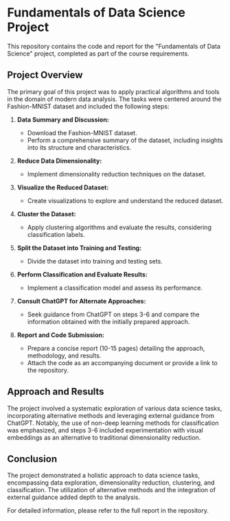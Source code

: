 # Fundamentals of Data Science Project

This repository contains the code and report for the "Fundamentals of Data Science" project, completed as part of the course requirements.

## Project Overview

The primary goal of this project was to apply practical algorithms and tools in the domain of modern data analysis. The tasks were centered around the Fashion-MNIST dataset and included the following steps:

1. **Data Summary and Discussion:**
   - Download the Fashion-MNIST dataset.
   - Perform a comprehensive summary of the dataset, including insights into its structure and characteristics.

2. **Reduce Data Dimensionality:**
   - Implement dimensionality reduction techniques on the dataset.

3. **Visualize the Reduced Dataset:**
   - Create visualizations to explore and understand the reduced dataset.

4. **Cluster the Dataset:**
   - Apply clustering algorithms and evaluate the results, considering classification labels.

5. **Split the Dataset into Training and Testing:**
   - Divide the dataset into training and testing sets.

6. **Perform Classification and Evaluate Results:**
   - Implement a classification model and assess its performance.

7. **Consult ChatGPT for Alternate Approaches:**
   - Seek guidance from ChatGPT on steps 3-6 and compare the information obtained with the initially prepared approach.

8. **Report and Code Submission:**
   - Prepare a concise report (10-15 pages) detailing the approach, methodology, and results.
   - Attach the code as an accompanying document or provide a link to the repository.

## Approach and Results

The project involved a systematic exploration of various data science tasks, incorporating alternative methods and leveraging external guidance from ChatGPT. Notably, the use of non-deep learning methods for classification was emphasized, and steps 3-6 included experimentation with visual embeddings as an alternative to traditional dimensionality reduction.

## Conclusion

The project demonstrated a holistic approach to data science tasks, encompassing data exploration, dimensionality reduction, clustering, and classification. The utilization of alternative methods and the integration of external guidance added depth to the analysis.

For detailed information, please refer to the full report in the repository.

